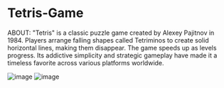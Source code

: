 # Tetris-Game
ABOUT:
"Tetris" is a classic puzzle game created by Alexey Pajitnov in 1984. Players arrange falling shapes called Tetriminos to create solid horizontal lines, making them disappear. The game speeds up as levels progress. Its addictive simplicity and strategic gameplay have made it a timeless favorite across various platforms worldwide.

![image](https://github.com/AritroAcharya/Tetris-Game/assets/86944863/57ecfbd1-97be-440e-a489-710c17819574)
![image](https://github.com/AritroAcharya/Tetris-Game/assets/86944863/56946752-0dfd-4096-ac79-201518cc98b9)

